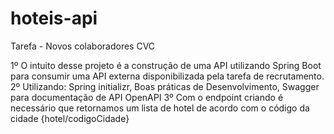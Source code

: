 # hoteis-api
Tarefa - Novos colaboradores CVC

1º O intuito desse projeto é a construção de uma API utilizando Spring Boot para consumir uma API externa disponibilizada pela tarefa de recrutamento.
2º Utilizando: Spring initializr, Boas práticas de Desenvolvimento, Swagger para documentação de API OpenAPI
3º Com o endpoint criando é necessário que retornamos um lista de hotel de acordo com o código da cidade {hotel/codigoCidade}
 
